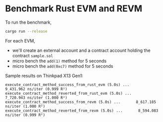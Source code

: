 # Benchmark Rust EVM and REVM



To run the benchmark, 

``` bash
cargo run --release
```

For each EVM, 
* we'll create an external account and a contract account holding the contract `sample.sol`
* micro bench the `add(1)` method for 5 seconds
* micro bench the `add(0xc7)` method for 5 seconds


Sample results on Thinkpad X13 Gen1:

``` text
execute_contract_method_success_from_rust_evm (5.0s) ...       9_431.962 ns/iter (0.999 R²)
execute_contract_method_reverted_from_rust_evm (5.0s) ...       7_720.943 ns/iter (1.000 R²)
execute_contract_method_success_from_revm (5.0s) ...       8_617.185 ns/iter (1.000 R²)
execute_contract_method_reverted_from_revm (5.0s) ...       8_594.083 ns/iter (0.999 R²)
```
